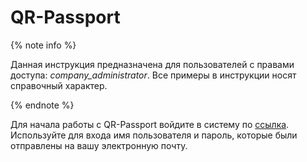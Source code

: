 # QR-Passport
{% note info %}

Данная инструкция предназначена для пользователей с правами доступа: _company_administrator_. Все примеры в инструкции носят справочный характер. 

{% endnote %}

Для начала работы с QR-Passport войдите в систему по [ссылка](https://qrpassport.app/admin). Используйте для входа имя пользователя и пароль, которые были отправлены на вашу электронную почту.
